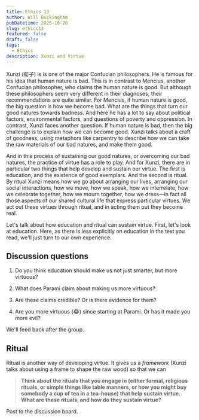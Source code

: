 ```yaml
---
title: Ethics 13
author: Will Buckingham
pubDatetime: 2025-10-28
slug: ethics13
featured: false
draft: false
tags:
  - Ethics
description: Xunzi and Virtue
---
```

Xunzi (荀子) is is one of the major Confucian philosophers. He is famous for his idea that human nature is bad. This is in contrast to Mencius, another Confucian philosopher, who claims the human nature is good. But although these philosophers seem very different in their diagnoses, their recommendations are quite similar. For Mencius, if human nature is good, the big question is how we become bad. What are the things that turn our good natures towards badness. And here he has a lot to say about political factors, environmental factors, and questions of poverty and oppression. In contrast, Xunzi faces another question. If human nature is bad, then the big challenge is to explain how we can become good. Xunzi talks about a craft of goodness, using metaphors like carpentry to describe how we can take the raw materials of our bad natures, and make them good.

And in this process of sustaining our good natures, or overcoming our bad natures, the practice of virtue has a role to play. And for Xunzi, there are in particular two things that help develop and sustain our virtue. The first is education, and the existence of good exemplars. And the second is ritual. By ritual Xunzi means how we go about arranging our lives, arranging our social interactions, how we move, how we speak, how we interrelate, how we celebrate together, how we mourn together, how we dress—in fact all those aspects of our shared cultural life that express particular virtues. We act out these virtues through ritual, and in acting them out they become real.

Let's talk about how education and ritual can sustain virtue. First, let's look at education. Here, as there is less explicitly on education in the text you read, we'll just turn to our own experience.

## Discussion questions

1.  Do you think education should make us not just smarter, but more virtuous?
    
2.  What does Parami claim about making us more virtuous?
    
3.  Are these claims credible? Or is there evidence for them?
    
4.  Are you more virtuous (😂) since starting at Parami. Or has it made you more evil?
    

We'll feed back after the group.

## Ritual

Ritual is another way of developing virtue. It gives us a _framework_ (Xunzi talks about using a frame to shape the raw wood) so that we can

> **Think about the rituals that you engage in (either formal, religious rituals, or simple things like table manners, or how you might buy somebody a cup of tea in a tea-house) that help sustain virtue. What are these rituals, and how do they sustain virtue?**

Post to the discussion board.